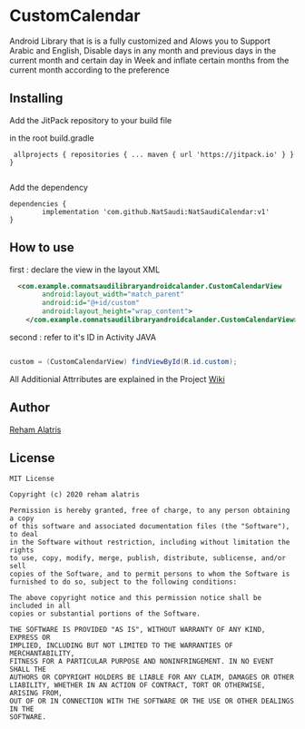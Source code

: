  # CustomCalendar
 
Android Library that is  is a fully customized and Alows you to
Support Arabic and English,  Disable days in any month and previous days in the current month and certain day in Week and inflate certain months from the current month according to the preference

## Installing

Add the JitPack repository to your build file 

in the root build.gradle 

```
 allprojects { repositories { ... maven { url 'https://jitpack.io' } } }
 
```

 Add the dependency

	dependencies {
	        implementation 'com.github.NatSaudi:NatSaudiCalendar:v1'
	}

## How to use

first : declare the view in the layout XML
```xml
  <com.example.comnatsaudilibraryandroidcalander.CustomCalendarView
        android:layout_width="match_parent"
        android:id="@+id/custom"
        android:layout_height="wrap_content">
    </com.example.comnatsaudilibraryandroidcalander.CustomCalendarView>
```

second : refer to it's ID in Activity JAVA
```java

custom = (CustomCalendarView) findViewById(R.id.custom);

```
All Additionial Attrributes are explained in the Project [Wiki](https://github.com/reham-alatris/CustomCalendar/wiki/)

## Author

[Reham Alatris](https://github.com/reham-alatris)

## License
```
MIT License

Copyright (c) 2020 reham alatris

Permission is hereby granted, free of charge, to any person obtaining a copy
of this software and associated documentation files (the "Software"), to deal
in the Software without restriction, including without limitation the rights
to use, copy, modify, merge, publish, distribute, sublicense, and/or sell
copies of the Software, and to permit persons to whom the Software is
furnished to do so, subject to the following conditions:

The above copyright notice and this permission notice shall be included in all
copies or substantial portions of the Software.

THE SOFTWARE IS PROVIDED "AS IS", WITHOUT WARRANTY OF ANY KIND, EXPRESS OR
IMPLIED, INCLUDING BUT NOT LIMITED TO THE WARRANTIES OF MERCHANTABILITY,
FITNESS FOR A PARTICULAR PURPOSE AND NONINFRINGEMENT. IN NO EVENT SHALL THE
AUTHORS OR COPYRIGHT HOLDERS BE LIABLE FOR ANY CLAIM, DAMAGES OR OTHER
LIABILITY, WHETHER IN AN ACTION OF CONTRACT, TORT OR OTHERWISE, ARISING FROM,
OUT OF OR IN CONNECTION WITH THE SOFTWARE OR THE USE OR OTHER DEALINGS IN THE
SOFTWARE.
```






